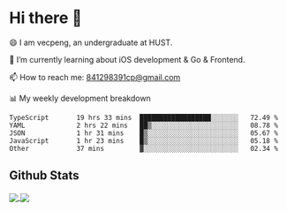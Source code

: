 
# Hi there 👋
😄 I am vecpeng, an undergraduate at HUST.

🌱 I’m currently learning about iOS development & Go & Frontend.

📫 How to reach me: 841298391cp@gmail.com

📊 My weekly development breakdown
<!--START_SECTION:waka-->

```text
TypeScript       19 hrs 33 mins  ██████████████████░░░░░░░   72.49 %
YAML             2 hrs 22 mins   ██▒░░░░░░░░░░░░░░░░░░░░░░   08.78 %
JSON             1 hr 31 mins    █▒░░░░░░░░░░░░░░░░░░░░░░░   05.67 %
JavaScript       1 hr 23 mins    █▒░░░░░░░░░░░░░░░░░░░░░░░   05.18 %
Other            37 mins         ▓░░░░░░░░░░░░░░░░░░░░░░░░   02.34 %
```

<!--END_SECTION:waka-->

## Github Stats
<a href="https://github.com/anuraghazra/github-readme-stats">
  <img align="center" src="https://github-readme-stats.vercel.app/api?username=vecpeng&count_private=true&hide=stars" />
</a>
<a href="https://github.com/anuraghazra/convoychat">
  <img align="center" src="https://github-readme-stats.vercel.app/api/top-langs/?username=vecpeng&layout=compact" />
</a>
